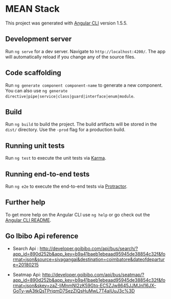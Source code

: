 # MEAN Stack

This project was generated with [Angular CLI](https://github.com/angular/angular-cli) version 1.5.5.

## Development server

Run `ng serve` for a dev server. Navigate to `http://localhost:4200/`. The app will automatically reload if you change any of the source files.

## Code scaffolding

Run `ng generate component component-name` to generate a new component. You can also use `ng generate directive|pipe|service|class|guard|interface|enum|module`.

## Build

Run `ng build` to build the project. The build artifacts will be stored in the `dist/` directory. Use the `-prod` flag for a production build.

## Running unit tests

Run `ng test` to execute the unit tests via [Karma](https://karma-runner.github.io).

## Running end-to-end tests

Run `ng e2e` to execute the end-to-end tests via [Protractor](http://www.protractortest.org/).

## Further help

To get more help on the Angular CLI use `ng help` or go check out the [Angular CLI README](https://github.com/angular/angular-cli/blob/master/README.md).

## Go Ibibo Api reference

- Search Api : 
http://developer.goibibo.com/api/bus/search/?app_id=890d252b&app_key=b9a41baeb1ebeaad95945de38854c32f&format=json&source=sivagangai&destination=coimbatore&dateofdeparture=20180215

- Seatmap Api:
http://developer.goibibo.com/api/bus/seatmap/?app_id=890d252b&app_key=b9a41baeb1ebeaad95945de38854c32f&format=json&skey=zaZ-IjMnmNI2zK59Gtq-EC5ZJw8645JJMJnl16JX-GoTy-wA3tkQsTPrjqmD7SezZlQsHuMwL7T4aIUuJ3c%3D